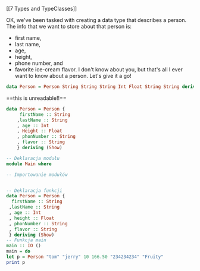 [[7 Types and TypeClasses]]

OK, we've been tasked with creating a data type that describes a person. The info that we want to store about that person is: 
- first name, 
- last name, 
- age, 
- height, 
- phone number, and 
- favorite ice-cream flavor. 
I don't know about you, but that's all I ever want to know about a person. Let's give it a go!

```haskell
data Person = Person String String String Int Float String String deriving (Show)
```
==this is unreadable!!==

```haskell
data Person = Person { 
	 firstName :: String
	,lastName :: String
	, age :: Int
	, Height :: Float
	, phonNumber :: String
	, flavor :: String
	} deriving (Show) 
```

```haskell
-- Deklaracja modułu
module Main where

-- Importowanie modułów


-- Deklaracja funkcji
data Person = Person { 
  firstName :: String
 ,lastName :: String
 , age :: Int
 , height :: Float
 , phonNumber :: String
 , flavor :: String
 } deriving (Show) 
-- Funkcja main
main :: IO ()
main = do
let p = Person "tom" "jerry" 10 166.50 "234234234" "Fruity"
print p
```










